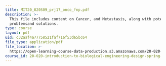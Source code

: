 ```yaml
---
title: MIT20_020S09_prj17_onco_fnp.pdf
description: >-
  This file includes content on Cancer, and Metastasis, along with potential
  problemsand solutions. 
type: course
layout: pdf
uid: c32aaf4a77758521faf716f53d65bc64
file_type: application/pdf
file_location: >-
  https://open-learning-course-data-production.s3.amazonaws.com/20-020-introduction-to-biological-engineering-design-spring-2009/c32aaf4a77758521faf716f53d65bc64_MIT20_020S09_prj17_onco_fnp.pdf
course_id: 20-020-introduction-to-biological-engineering-design-spring-2009
---
```

